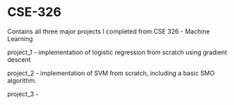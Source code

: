 # CSE-326
Contains all three major projects I completed from CSE 326 - Machine Learning

project_1 - implementation of logistic regression from scratch using gradient descent

project_2 - implementation of SVM from scratch, including a basic SMO algorithm.

project_3 - 
